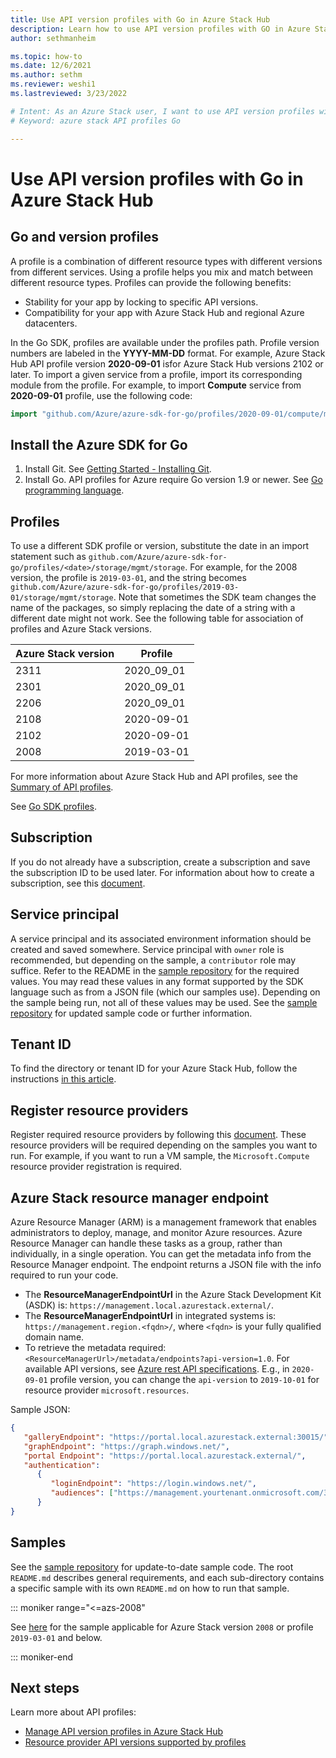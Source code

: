 ```yaml
---
title: Use API version profiles with Go in Azure Stack Hub 
description: Learn how to use API version profiles with GO in Azure Stack Hub.
author: sethmanheim

ms.topic: how-to
ms.date: 12/6/2021
ms.author: sethm
ms.reviewer: weshi1
ms.lastreviewed: 3/23/2022

# Intent: As an Azure Stack user, I want to use API version profiles with Go in Azure Stack so I can benefit from the use of profiles.
# Keyword: azure stack API profiles Go

---
```


# Use API version profiles with Go in Azure Stack Hub

## Go and version profiles

A profile is a combination of different resource types with different versions from different services. Using a profile helps you mix and match between different resource types. Profiles can provide the following benefits:

- Stability for your app by locking to specific API versions.
- Compatibility for your app with Azure Stack Hub and regional Azure datacenters.

In the Go SDK, profiles are available under the profiles path. Profile version numbers are labeled in the **YYYY-MM-DD** format. For example, Azure Stack Hub API profile version **2020-09-01**  isfor Azure Stack Hub versions 2102 or later. To import a given service from a profile, import its corresponding module from the profile. For example, to import **Compute** service from **2020-09-01** profile, use the following code:

```go
import "github.com/Azure/azure-sdk-for-go/profiles/2020-09-01/compute/mgmt/compute"
```

## Install the Azure SDK for Go

1. Install Git. See [Getting Started - Installing Git](https://git-scm.com/book/en/v2/Getting-Started-Installing-Git).
1. Install Go. API profiles for Azure require Go version 1.9 or newer. See [Go programming language](https://go.dev/dl/). 

## Profiles

To use a different SDK profile or version, substitute the date in an import statement such as `github.com/Azure/azure-sdk-for-go/profiles/<date>/storage/mgmt/storage`. For example, for the 2008 version, the profile is `2019-03-01`, and the string becomes `github.com/Azure/azure-sdk-for-go/profiles/2019-03-01/storage/mgmt/storage`. Note that sometimes the SDK team changes the name of the packages, so simply replacing the date of a string with a different date might not work. See the following table for association of profiles and Azure Stack versions.

| Azure Stack version | Profile |
|---------------------|---------|
|2311|2020_09_01|
|2301|2020_09_01|
|2206|2020_09_01|
|2108|2020-09-01|
|2102|2020-09-01|
|2008|2019-03-01|

For more information about Azure Stack Hub and API profiles, see the [Summary of API profiles](azure-stack-version-profiles.md).

See [Go SDK profiles](https://github.com/Azure/azure-sdk-for-go/tree/legacy/profiles).

## Subscription

If you do not already have a subscription, create a subscription and save the subscription ID to be used later. For information about how to create a subscription, see this [document](../operator/azure-stack-subscribe-plan-provision-vm.md).

## Service principal

A service principal and its associated environment information should be created and saved somewhere. Service principal with `owner` role is recommended, but depending on the sample, a `contributor` role may suffice. Refer to the README in the [sample repository](https://github.com/Azure-Samples/Hybrid-Golang-Samples) for the required values. You may read these values in any format supported by the SDK language such as from a JSON file (which our samples use). Depending on the sample being run, not all of these values may be used. See the [sample repository](https://github.com/Azure-Samples/Hybrid-Golang-Samples) for updated sample code or further information.

## Tenant ID

To find the directory or tenant ID for your Azure Stack Hub, follow the instructions [in this article](./authenticate-azure-stack-hub.md#get-the-tenant-id).

## Register resource providers

Register required resource providers by following this [document](/azure/azure-resource-manager/management/resource-providers-and-types). These resource providers will be required depending on the samples you want to run. For example, if you want to run a VM sample, the `Microsoft.Compute` resource provider registration is required.

## Azure Stack resource manager endpoint

Azure Resource Manager (ARM) is a management framework that enables administrators to deploy, manage, and monitor Azure resources. Azure Resource Manager can handle these tasks as a group, rather than individually, in a single operation. You can get the metadata info from the Resource Manager endpoint. The endpoint returns a JSON file with the info required to run your code.

- The **ResourceManagerEndpointUrl** in the Azure Stack Development Kit (ASDK) is: `https://management.local.azurestack.external/`.
- The **ResourceManagerEndpointUrl** in integrated systems is: `https://management.region.<fqdn>/`, where `<fqdn>` is your fully qualified domain name.
- To retrieve the metadata required: `<ResourceManagerUrl>/metadata/endpoints?api-version=1.0`.
For available API versions, see [Azure rest API specifications](https://github.com/Azure/azure-rest-api-specs/tree/main/profile). E.g., in `2020-09-01` profile version, you can change the `api-version` to `2019-10-01` for resource provider `microsoft.resources`.

Sample JSON:
```json
{
   "galleryEndpoint": "https://portal.local.azurestack.external:30015/",
   "graphEndpoint": "https://graph.windows.net/",
   "portal Endpoint": "https://portal.local.azurestack.external/",
   "authentication": 
      {
         "loginEndpoint": "https://login.windows.net/",
         "audiences": ["https://management.yourtenant.onmicrosoft.com/3cc5febd-e4b7-4a85-a2ed-1d730e2f5928"]
      }
}
```

## Samples

See the [sample repository](https://github.com/Azure-Samples/Hybrid-Golang-Samples) for update-to-date sample code. The root `README.md` describes general requirements, and each sub-directory contains a specific sample with its own `README.md` on how to run that sample.

::: moniker range="<=azs-2008"

See [here](https://github.com/Azure-Samples/Hybrid-Golang-Samples/tree/fe8fdcc6496873f183d56ead8c879442dcaf3dea) for the sample applicable for Azure Stack version `2008` or profile `2019-03-01` and below.

::: moniker-end

## Next steps

Learn more about API profiles:
- [Manage API version profiles in Azure Stack Hub](azure-stack-version-profiles.md)
- [Resource provider API versions supported by profiles](azure-stack-profiles-azure-resource-manager-versions.md)
